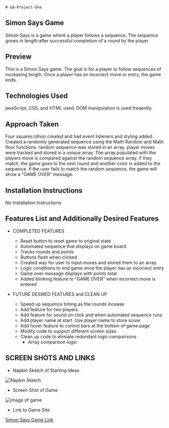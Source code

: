     # GA-Project-One

## Simon Says Game

Simon Says is a game where a player follows a sequence.  The sequence grows in length after successful completion of a round by the player.

## Preview 

This is a Simon Says game.  The goal is for a player to follow sequences of increasing length.  Once a player has an incorrect move or entry, the game ends.

## Technologies Used

javaScript, CSS, and HTML used.  DOM manipulation is used freqently.



## Approach Taken

Four squares (divs) created and had event listeners and styling added.  Created a randomly generated sequence using the Math Random and Math floor functions.  random sequence was stored in an array. player moves were tracked and stored in a unique array.  The array populated with the players move is compared against the random sequence array.  if they match, the game goes to the next round and another color is added to the sequence.  if the user fails to match the random sequence, the game will show a "GAME OVER" message. 



## Installation Instructions

No Installation Instructions


## Features List and Additionally Desired Features


* COMPLETED FEATURES
    * Reset button to reset game to original state
    * Automated sequence that displays on game board
    * Tracks rounds and points
    * Buttons flash when clicked
    * Created way for user to input moves and stored them to an array
    * Logic conditions to end game once the player has an incorrect entry
    * Game over message displays with points total
    * Added blinking feature to "GAME OVER" when incorrect move is entered


* FUTURE DESIRED FEATURES and CLEAN UP
    * Speed up sequence timing as the rounds incease
    * Add feature for two players
    * Add feature for sound on click and when automated sequence runs
    * Add player name at start.  Use player name to store score
    * Add hover feature to control bars at the bottom of game page
    * Modify code to support different screen sizes
    * Clean up code to elimiate redundant logic comparisons
        * Array comparison logic 


## SCREEN SHOTS AND LINKS

* Napkin Sketch of Starting Ideas

![Napkin Sketch](https://user-images.githubusercontent.com/74615798/104466882-51676100-557b-11eb-896c-a671752e9698.png)

* Screen Shot of Game

![image of game](https://user-images.githubusercontent.com/74615798/104464104-2fb8aa80-5578-11eb-8bfb-a1df3ddc5411.png)

* Link to Game Site

[Simon Says Game Link](https://ackottsi.github.io/)






